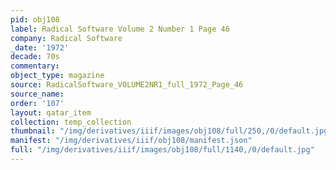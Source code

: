 ```yaml
---
pid: obj108
label: Radical Software Volume 2 Number 1 Page 46
company: Radical Software
_date: '1972'
decade: 70s
commentary: 
object_type: magazine
source: RadicalSoftware_VOLUME2NR1_full_1972_Page_46
source_name: 
order: '107'
layout: qatar_item
collection: temp_collection
thumbnail: "/img/derivatives/iiif/images/obj108/full/250,/0/default.jpg"
manifest: "/img/derivatives/iiif/obj108/manifest.json"
full: "/img/derivatives/iiif/images/obj108/full/1140,/0/default.jpg"
---
```

